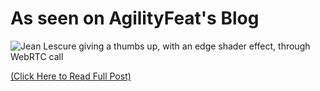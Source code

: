 # As seen on AgilityFeat's Blog

![Jean Lescure giving a thumbs up, with an edge shader effect, through WebRTC call](http://blog.agilityfeat.com/wp-content/uploads/2015/08/WebGL_on_WebRTC.gif)

[(Click Here to Read Full Post)]()
